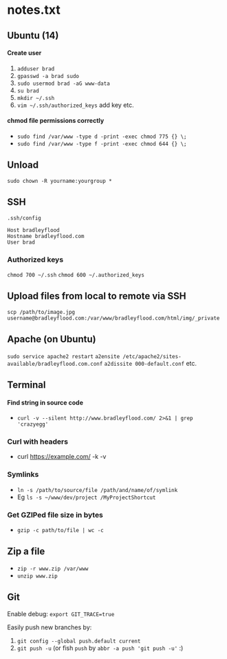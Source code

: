 # notes.txt

## Ubuntu (14)

#### Create user
1. `adduser brad`
2. `gpasswd -a brad sudo`
3. `sudo usermod brad -aG www-data`
4. `su brad`
5. `mkdir ~/.ssh`
6. `vim ~/.ssh/authorized_keys` add key etc.

#### chmod file permissions correctly
- `sudo find /var/www -type d -print -exec chmod 775 {} \;`
- `sudo find /var/www -type f -print -exec chmod 644 {} \;`

## Unload
`sudo chown -R yourname:yourgroup *`


## SSH
`.ssh/config`
```
Host bradleyflood
Hostname bradleyflood.com
User brad
```

### Authorized keys
`chmod 700 ~/.ssh`
`chmod 600 ~/.authorized_keys`

## Upload files from local to remote via SSH
`scp /path/to/image.jpg username@bradleyflood.com:/var/www/bradleyflood.com/html/img/_private`

## Apache (on Ubuntu)
`sudo service apache2 restart`
`a2ensite /etc/apache2/sites-available/bradleyflood.com.conf`
`a2dissite 000-default.conf` etc.

## Terminal

#### Find string in source code
- `curl -v --silent http://www.bradleyflood.com/ 2>&1 | grep 'crazyegg'`

### Curl with headers
- curl https://example.com/ -k -v

### Symlinks
- `ln -s /path/to/source/file /path/and/name/of/symlink`
- Eg `ls -s ~/www/dev/project /MyProjectShortcut`

### Get GZIPed file size in bytes
- `gzip -c path/to/file | wc -c`

## Zip a file
- `zip -r www.zip /var/www`
- `unzip www.zip`



## Git

Enable debug: `export GIT_TRACE=true`

Easily push new branches by:

1. `git config --global push.default current`
2. `git push -u` (or fish `push` by `abbr -a push 'git push -u'` :)


